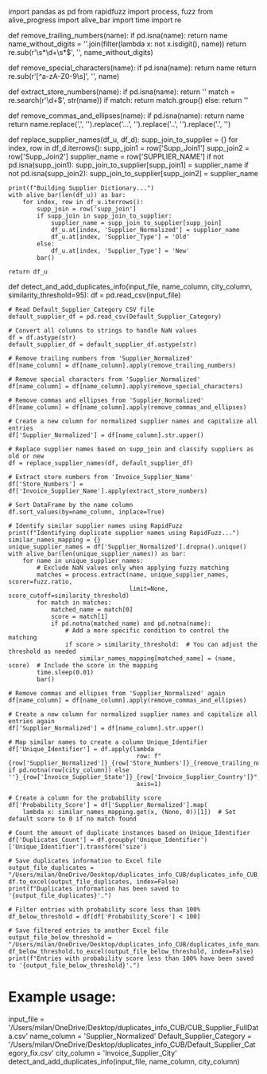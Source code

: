 import pandas as pd
from rapidfuzz import process, fuzz
from alive_progress import alive_bar
import time
import re

def remove_trailing_numbers(name):
    if pd.isna(name):
        return name
    name_without_digits = ''.join(filter(lambda x: not x.isdigit(), name))
    return re.sub(r'\s*\d+\s*$', '', name_without_digits)

def remove_special_characters(name):
    if pd.isna(name):
        return name
    return re.sub(r'[^a-zA-Z0-9\s]', '', name)

def extract_store_numbers(name):
    if pd.isna(name):
        return ''
    match = re.search(r'\d+$', str(name))
    if match:
        return match.group()
    else:
        return ''

def remove_commas_and_ellipses(name):
    if pd.isna(name):
        return name
    return name.replace(',', '').replace('...', '').replace('..', '').replace('.', '')

def replace_supplier_names(df_u, df_d):
    supp_join_to_supplier = {}
    for index, row in df_d.iterrows():
        supp_join1 = row['Supp_Join1']
        supp_join2 = row['Supp_Join2']
        supplier_name = row['SUPPLIER_NAME']
        if not pd.isna(supp_join1):
            supp_join_to_supplier[supp_join1] = supplier_name
        if not pd.isna(supp_join2):
            supp_join_to_supplier[supp_join2] = supplier_name

    print(f"Building Supplier Dictionary...")
    with alive_bar(len(df_u)) as bar:
        for index, row in df_u.iterrows():
            supp_join = row['supp_join']
            if supp_join in supp_join_to_supplier:
                supplier_name = supp_join_to_supplier[supp_join]
                df_u.at[index, 'Supplier_Normalized'] = supplier_name
                df_u.at[index, 'Supplier_Type'] = 'Old'
            else:
                df_u.at[index, 'Supplier_Type'] = 'New'
            bar()

    return df_u


def detect_and_add_duplicates_info(input_file, name_column, city_column, similarity_threshold=95):
    df = pd.read_csv(input_file)

    # Read Default_Supplier_Category CSV file
    default_supplier_df = pd.read_csv(Default_Supplier_Category)

    # Convert all columns to strings to handle NaN values
    df = df.astype(str)
    default_supplier_df = default_supplier_df.astype(str)

    # Remove trailing numbers from 'Supplier_Normalized'
    df[name_column] = df[name_column].apply(remove_trailing_numbers)

    # Remove special characters from 'Supplier_Normalized'
    df[name_column] = df[name_column].apply(remove_special_characters)

    # Remove commas and ellipses from 'Supplier_Normalized'
    df[name_column] = df[name_column].apply(remove_commas_and_ellipses)

    # Create a new column for normalized supplier names and capitalize all entries
    df['Supplier_Normalized'] = df[name_column].str.upper()

    # Replace supplier names based on supp_join and classify suppliers as old or new
    df = replace_supplier_names(df, default_supplier_df)

    # Extract store numbers from 'Invoice_Supplier_Name'
    df['Store_Numbers'] = df['Invoice_Supplier_Name'].apply(extract_store_numbers)

    # Sort DataFrame by the name column
    df.sort_values(by=name_column, inplace=True)

    # Identify similar supplier names using RapidFuzz
    print(f"Identifying duplicate supplier names using RapidFuzz...")
    similar_names_mapping = {}
    unique_supplier_names = df['Supplier_Normalized'].dropna().unique()
    with alive_bar(len(unique_supplier_names)) as bar:
        for name in unique_supplier_names:
            # Exclude NaN values only when applying fuzzy matching
            matches = process.extract(name, unique_supplier_names, scorer=fuzz.ratio,
                                      limit=None, score_cutoff=similarity_threshold)
            for match in matches:
                matched_name = match[0]
                score = match[1]
                if pd.notna(matched_name) and pd.notna(name):
                    # Add a more specific condition to control the matching
                    if score > similarity_threshold:  # You can adjust the threshold as needed
                        similar_names_mapping[matched_name] = (name, score)  # Include the score in the mapping
            time.sleep(0.01)
            bar()

    # Remove commas and ellipses from 'Supplier_Normalized' again
    df[name_column] = df[name_column].apply(remove_commas_and_ellipses)

    # Create a new column for normalized supplier names and capitalize all entries again
    df['Supplier_Normalized'] = df[name_column].str.upper()

    # Map similar names to create a column Unique_Identifier
    df['Unique_Identifier'] = df.apply(lambda
                                        row: f"{row['Supplier_Normalized']}_{row['Store_Numbers']}_{remove_trailing_numbers(row[city_column]) if pd.notna(row[city_column]) else ''}_{row['Invoice_Supplier_State']}_{row['Invoice_Supplier_Country']}",
                                        axis=1)

    # Create a column for the probability score
    df['Probability_Score'] = df['Supplier_Normalized'].map(
        lambda x: similar_names_mapping.get(x, (None, 0))[1])  # Set default score to 0 if no match found

    # Count the amount of duplicate instances based on Unique_Identifier
    df['Duplicates_Count'] = df.groupby('Unique_Identifier')['Unique_Identifier'].transform('size')

    # Save duplicates information to Excel file
    output_file_duplicates = "/Users/milan/OneDrive/Desktop/duplicates_info_CUB/duplicates_info_CUB_full[7.1].xlsx"
    df.to_excel(output_file_duplicates, index=False)
    print(f"Duplicates information has been saved to '{output_file_duplicates}'.")

    # Filter entries with probability score less than 100%
    df_below_threshold = df[df['Probability_Score'] < 100]

    # Save filtered entries to another Excel file
    output_file_below_threshold = "/Users/milan/OneDrive/Desktop/duplicates_info_CUB/duplicates_info_manualReview[7.1].xlsx"
    df_below_threshold.to_excel(output_file_below_threshold, index=False)
    print(f"Entries with probability score less than 100% have been saved to '{output_file_below_threshold}'.")

# Example usage:
input_file = '/Users/milan/OneDrive/Desktop/duplicates_info_CUB/CUB_Supplier_FullData.csv'
name_column = 'Supplier_Normalized'
Default_Supplier_Category = '/Users/milan/OneDrive/Desktop/duplicates_info_CUB/Default_Supplier_Category_fix.csv'
city_column = 'Invoice_Supplier_City'
detect_and_add_duplicates_info(input_file, name_column, city_column)
